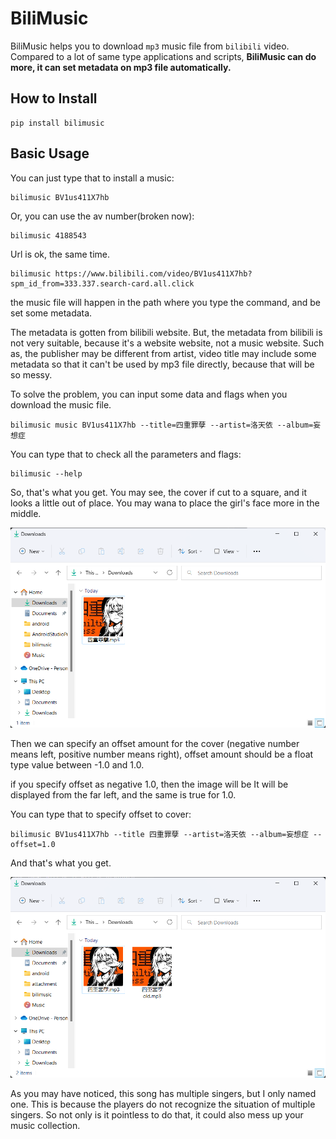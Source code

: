 # BiliMusic

BiliMusic helps you to download `mp3` music file from `bilibili` video.
Compared to a lot of same type applications and scripts, **BiliMusic can do more, it can set metadata on mp3 file automatically.**

## How to Install

```
pip install bilimusic
```

## Basic Usage

You can just type that to install a music:

```
bilimusic BV1us411X7hb
```

Or, you can use the av number(broken now):

```
bilimusic 4188543
```

Url is ok, the same time.

```
bilimusic https://www.bilibili.com/video/BV1us411X7hb?spm_id_from=333.337.search-card.all.click
```

the music file will happen in the path where you type the command, and be set some metadata.

The metadata is gotten from bilibili website.
But, the metadata from bilibili is not very suitable, because it's a website website, not a music website.
Such as, the publisher may be different from artist, video title may include some metadata so that it can't be used by mp3 file directly, because that will be so messy.

To solve the problem, you can input some data and flags when you download the music file.

```
bilimusic music BV1us411X7hb --title=四重罪孽 --artist=洛天依 --album=妄想症
```

You can type that to check all the parameters and flags:

```
bilimusic --help
```

So, that's what you get. You may see, the cover if cut to a square, and it looks a little out of place. You may wana to place the girl's face more in the middle.

![](attachment/001.png)

Then we can specify an offset amount for the cover (negative number means left, positive number means right), offset amount should be a float type value between -1.0 and 1.0.

if you specify offset as negative 1.0, then the image will be It will be displayed from the far left, and the same is true for 1.0.

You can type that to specify offset to cover:

```
bilimusic BV1us411X7hb --title 四重罪孽 --artist=洛天依 --album=妄想症 --offset=1.0
```

And that's what you get.

![](attachment/002.png)

As you may have noticed, this song has multiple singers, but I only named one. This is because the players do not recognize the situation of multiple singers. So not only is it pointless to do that, it could also mess up your music collection.

